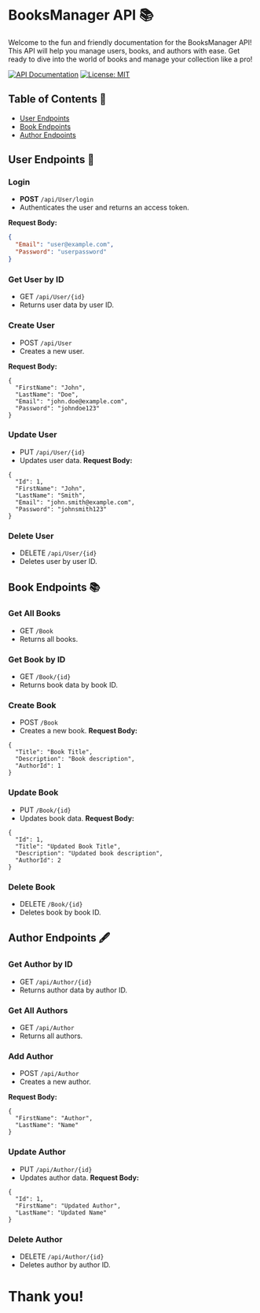# BooksManager API 📚

Welcome to the fun and friendly documentation for the BooksManager API! This API will help you manage users, books, and authors with ease. Get ready to dive into the world of books and manage your collection like a pro!

[![API Documentation](https://img.shields.io/badge/API-Documentation-blue.svg)](LINK_TO_DOCUMENTATION)
[![License: MIT](https://img.shields.io/badge/License-MIT-yellow.svg)](https://opensource.org/licenses/MIT)

## Table of Contents 📖

- [User Endpoints](#user-endpoints-👤)
- [Book Endpoints](#book-endpoints-📚)
- [Author Endpoints](#author-endpoints-🖋️)

## User Endpoints 👤

### Login

- **POST** `/api/User/login`
- Authenticates the user and returns an access token.

**Request Body:**
```json
{
  "Email": "user@example.com",
  "Password": "userpassword"
}
```

### Get User by ID
- GET `/api/User/{id}`
- Returns user data by user ID.

### Create User
- POST `/api/User`
- Creates a new user.

**Request Body:**
```http
{
  "FirstName": "John",
  "LastName": "Doe",
  "Email": "john.doe@example.com",
  "Password": "johndoe123"
}
```

### Update User
- PUT `/api/User/{id}`
- Updates user data.
**Request Body:**
```http
{
  "Id": 1,
  "FirstName": "John",
  "LastName": "Smith",
  "Email": "john.smith@example.com",
  "Password": "johnsmith123"
}
```

### Delete User
- DELETE `/api/User/{id}`
- Deletes user by user ID.

## Book Endpoints 📚

### Get All Books
- GET `/Book`
- Returns all books.

### Get Book by ID
- GET `/Book/{id}`
- Returns book data by book ID.

### Create Book
- POST `/Book`
- Creates a new book.
**Request Body:**

```http
{
  "Title": "Book Title",
  "Description": "Book description",
  "AuthorId": 1
}
```

### Update Book
- PUT `/Book/{id}`
- Updates book data.
**Request Body:**

```http
{
  "Id": 1,
  "Title": "Updated Book Title",
  "Description": "Updated book description",
  "AuthorId": 2
}
```

### Delete Book
- DELETE `/Book/{id}`
- Deletes book by book ID.

## Author Endpoints 🖋️

### Get Author by ID
- GET `/api/Author/{id}`
- Returns author data by author ID.

### Get All Authors
- GET `/api/Author`
- Returns all authors.

### Add Author
- POST `/api/Author`
- Creates a new author.

**Request Body:**
```http
{
  "FirstName": "Author",
  "LastName": "Name"
}
```

### Update Author
- PUT `/api/Author/{id}`
- Updates author data.
**Request Body:**

```http
{
  "Id": 1,
  "FirstName": "Updated Author",
  "LastName": "Updated Name"
}
```

### Delete Author
- DELETE `/api/Author/{id}`
- Deletes author by author ID.


# Thank you!

